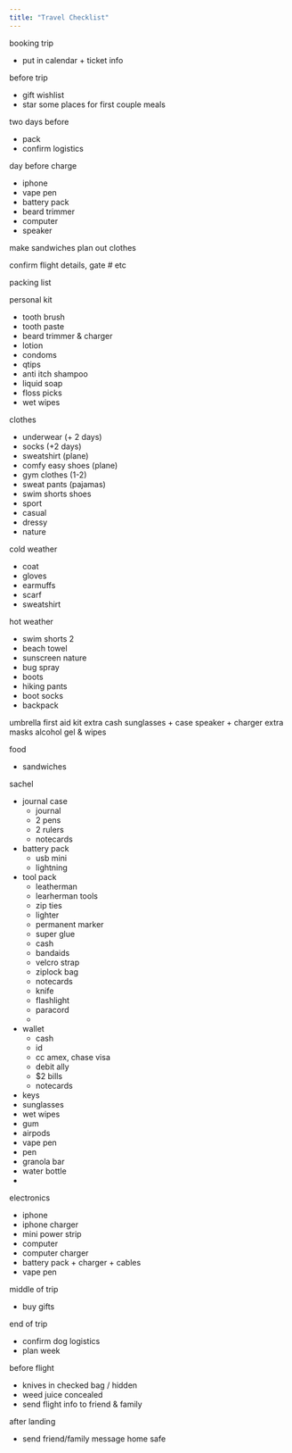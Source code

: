 ```yaml
---
title: "Travel Checklist"
---
```


booking trip
- put in calendar + ticket info



before trip
- gift wishlist
- star some places for first couple meals
 
two days before
- pack
- confirm logistics

day before
charge
- iphone
- vape pen
- battery pack
- beard trimmer
- computer
- speaker


make sandwiches 
plan out clothes

 confirm flight details, gate # etc


packing list

personal kit
- tooth brush
- tooth paste
- beard trimmer & charger
- lotion
- condoms
- qtips
- anti itch shampoo
- liquid soap
- floss picks
- wet wipes

clothes
- underwear (+ 2 days)
- socks (+2 days)
- sweatshirt (plane)
- comfy easy shoes (plane)
- gym clothes (1-2)
- sweat pants (pajamas)
- swim shorts
shoes
- sport
- casual
- dressy
- nature

cold weather
- coat
- gloves
- earmuffs
- scarf
- sweatshirt

hot weather
- swim shorts 2
- beach towel
- sunscreen
nature
- bug spray 
- boots
- hiking pants
- boot socks
- backpack

umbrella
first aid kit
extra cash
sunglasses + case
speaker + charger
extra masks
alcohol gel & wipes

food
- sandwiches

sachel
- journal case
    - journal
    - 2 pens
    - 2 rulers
    - notecards
- battery pack
    * usb mini
    * lightning
- tool pack
    - leatherman
    - learherman tools
    - zip ties
    - lighter
    - permanent marker
    - super glue
    - cash
    - bandaids
    - velcro strap
    - ziplock bag
    - notecards
    - knife
    - flashlight
    - paracord
    - 
- wallet
    - cash
    - id
    - cc amex, chase visa
    - debit ally
    - $2 bills
    - notecards
- keys
- sunglasses
- wet wipes
- gum
- airpods
- vape pen
- pen
- granola bar
- water bottle
- 




electronics
- iphone
- iphone charger
- mini power strip
- computer
- computer charger
- battery pack + charger + cables
- vape pen

middle of trip
- buy gifts

end of trip
- confirm dog logistics
- plan week

before flight
- knives in checked bag / hidden
- weed juice concealed
- send flight info to friend & family

after landing
- send friend/family message home safe
